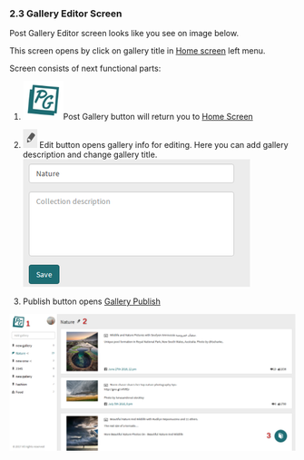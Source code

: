### 2.3 Gallery Editor Screen

Post Gallery Editor screen looks like you see on image below.

This screen opens by click on gallery title in [Home screen](/app-review.md) left menu.

Screen consists of next functional parts:

1. ![](/assets/pg_button.png)Post Gallery button will return you to [Home Screen](/app-review.md)

2. ![](/assets/pencil.png)  Edit button opens gallery info for editing. Here you can add gallery description and change gallery title.  
   ![](/assets/gallery_info.png)

3. Publish button opens [Gallery Publish](/23-gallery-preview.md)

![](/assets/gallery_editor.png)

